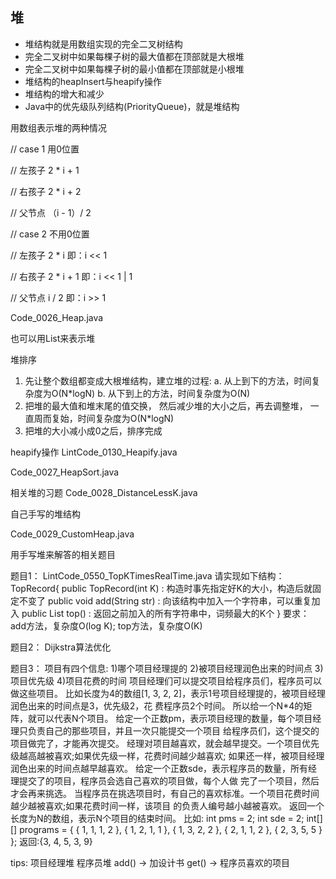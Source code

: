 ## 堆

- 堆结构就是用数组实现的完全二叉树结构
- 完全二叉树中如果每棵子树的最大值都在顶部就是大根堆
- 完全二叉树中如果每棵子树的最小值都在顶部就是小根堆
- 堆结构的heapInsert与heapify操作
- 堆结构的增大和减少
- Java中的优先级队列结构(PriorityQueue)，就是堆结构

用数组表示堆的两种情况

// case 1 用0位置

// 左孩子 2 * i + 1

// 右孩子 2 * i + 2

// 父节点 （i - 1）/ 2

// case 2 不用0位置

// 左孩子 2 * i 即：i << 1

// 右孩子 2 * i + 1 即：i << 1 | 1

// 父节点 i / 2 即：i >> 1

Code_0026_Heap.java 


也可以用List来表示堆

堆排序 

1. 先让整个数组都变成大根堆结构，建立堆的过程: 
   a. 从上到下的方法，时间复杂度为O(N*logN) 
   b. 从下到上的方法，时间复杂度为O(N)
2. 把堆的最大值和堆末尾的值交换， 然后减少堆的大小之后，再去调整堆， 一直周而复始，时间复杂度为O(N*logN) 
3. 把堆的大小减小成0之后，排序完成

heapify操作
LintCode_0130_Heapify.java


Code_0027_HeapSort.java



相关堆的习题
Code_0028_DistanceLessK.java

自己手写的堆结构 

Code_0029_CustomHeap.java


用手写堆来解答的相关题目

题目1：
LintCode_0550_TopKTimesRealTime.java
请实现如下结构：
TopRecord{
public TopRecord(int K)  :  构造时事先指定好K的大小，构造后就固定不变了
public  void add(String str)  :   向该结构中加入一个字符串，可以重复加入
public  List<String> top() : 返回之前加入的所有字符串中，词频最大的K个
}
要求：
add方法，复杂度O(log K);
top方法，复杂度O(K)


题目2：
Dijkstra算法优化

题目3：
项目有四个信息:
1)哪个项目经理提的
2)被项目经理润色出来的时间点
3)项目优先级
4)项目花费的时间
项目经理们可以提交项目给程序员们，程序员可以做这些项目。
比如长度为4的数组[1, 3, 2, 2]，表示1号项目经理提的，被项目经理润色出来的时间点是3，优先级2，花 费程序员2个时间。
所以给一个N*4的矩阵，就可以代表N个项目。 给定一个正数pm，表示项目经理的数量，每个项目经理只负责自己的那些项目，并且一次只能提交一个项目 给程序员们，这个提交的项目做完了，才能再次提交。 经理对项目越喜欢，就会越早提交。一个项目优先级越高越被喜欢;如果优先级一样，花费时间越少越喜欢; 如果还一样，被项目经理润色出来的时间点越早越喜欢。 给定一个正数sde，表示程序员的数量，所有经理提交了的项目，程序员会选自己喜欢的项目做，每个人做 完了一个项目，然后才会再来挑选。 当程序员在挑选项目时，有自己的喜欢标准。一个项目花费时间越少越被喜欢;如果花费时间一样，该项目 的负责人编号越小越被喜欢。
返回一个长度为N的数组，表示N个项目的结束时间。
比如:
int pms = 2;
int sde = 2;
int[][] programs = { { 1, 1, 1, 2 }, { 1, 2, 1, 1 }, { 1, 3, 2, 2 }, { 2, 1, 1, 2 }, { 2, 3, 5, 5 } };
返回:{3, 4, 5, 3, 9}

tips:
项目经理堆
程序员堆
add() -> 加设计书
get() -> 程序员喜欢的项目